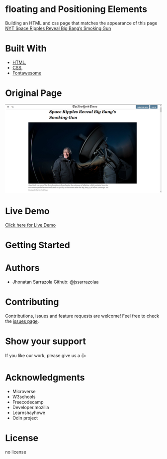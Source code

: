 # floating and Positioning Elements
Building an HTML and css page that matches the appearance of this page [NYT Space Ripples Reveal Big Bang’s Smoking Gun](https://www.nytimes.com/2014/03/18/science/space/detection-of-waves-in-space-buttresses-landmark-theory-of-big-bang.html?_r=0)
# Built With
- [HTML](https://developer.mozilla.org/en-US/docs/Web/HTML),
- [CSS](https://www.w3schools.com/css/),
- [Fontawesome](https://fontawesome.com/)

# Original Page
<p align="center">
  <img src="img/screenshot.png" width="850" title="Screenshot">
</p>

# Live Demo
[Click here for Live Demo](https://raw.githack.com/ositaadimma/form-project/form/index.html)
# Getting Started

# Authors
- Jhonatan Sarrazola Github: @jssarrazolaa
# Contributing
Contributions, issues and feature requests are welcome!
Feel free to check the [issues page](issues/).
# Show your support
If you like our work, please give us a :+1:

# Acknowledgments
- Microverse
- W3schools
- Freecodecamp
- Developer.mozilla
- Learnshayhowe
- Odin project
# License
no license
